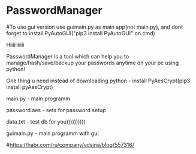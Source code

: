 # PasswordManager

#To use gui version use guimain.py as main app(not main.py), and dont forget to install PyAutoGUI("pip3 install PyAutoGUI" on cmd)

Hiiiiiiiiiii

PasswordManager is a tool which can help you to manage/hash/save/backup your passwords anytime on your pc using python!

One thing u need instead of downloading python - install PyAesCrypt(pip3 install pyAesCrypt)

main.py - main programm

password.aes - sets for password setup

data.txt - test db for you))))))))))

guimain.py - main programm with gui

#https://habr.com/ru/company/vdsina/blog/557316/

